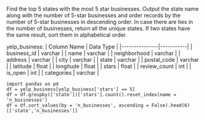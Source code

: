 Find the top 5 states with the most 5 star businesses. Output the state name along with the number of 5-star businesses and order records by the number of 5-star businesses 
in descending order. In case there are ties in the number of businesses, return all the unique states. If two states have the same result, sort them in alphabetical order.

yelp_business:
| Column Name   | Data Type |
|---------------|-----------|
| business_id   | varchar   |
| name          | varchar   |
| neighborhood  | varchar   |
| address       | varchar   |
| city          | varchar   |
| state         | varchar   |
| postal_code   | varchar   |
| latitude      | float     |
| longitude     | float     |
| stars         | float     |
| review_count  | int       |
| is_open       | int       |
| categories    | varchar   |

```
import pandas as pd
df = yelp_business[yelp_business['stars'] == 5]
df = df.groupby(['state'])['stars'].count().reset_index(name = 'n_businesses')
df = df.sort_values(by = 'n_businesses', ascending = False).head(6)[['state','n_businesses']]
```
